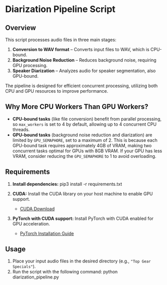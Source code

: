 # Diarization Pipeline Script

## Overview

This script processes audio files in three main stages:

1. **Conversion to WAV format** – Converts input files to WAV, which is CPU-bound.
2. **Background Noise Reduction** – Reduces background noise, requiring GPU processing.
3. **Speaker Diarization** – Analyzes audio for speaker segmentation, also GPU-bound.

The pipeline is designed for efficient concurrent processing, utilizing both CPU and GPU resources to improve performance.

## Why More CPU Workers Than GPU Workers?

- **CPU-bound tasks** (like file conversion) benefit from parallel processing, so `max_workers` is set to 4 by default, allowing up to 4 concurrent CPU threads.
- **GPU-bound tasks** (background noise reduction and diarization) are limited by `GPU_SEMAPHORE`, set to a maximum of 2. This is because each GPU-bound task requires approximately 4GB of VRAM, making two concurrent tasks optimal for GPUs with 8GB VRAM. If your GPU has less VRAM, consider reducing the `GPU_SEMAPHORE` to 1 to avoid overloading.

## Requirements

1. **Install dependencies:**
   pip3 install -r requirements.txt

2. **CUDA:** Install the CUDA library on your host machine to enable GPU support.
   - [CUDA Download](https://developer.nvidia.com/cuda-downloads)

3. **PyTorch with CUDA support:** Install PyTorch with CUDA enabled for GPU acceleration.
   - [PyTorch Installation Guide](https://pytorch.org/)

## Usage

1. Place your input audio files in the desired directory (e.g., `"Top Gear Specials"`).
2. Run the script with the following command:
   python diarization_pipeline.py
